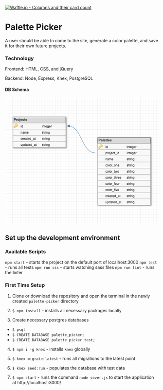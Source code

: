 [![Waffle.io - Columns and their card count](https://badge.waffle.io/AdamMescher/palette-picker.png?columns=all)](https://waffle.io/AdamMescher/palette-picker?utm_source=badge)
# Palette Picker

A user should be able to come to the site, generate a color palette, and save it for their own future projects.

### Technology

Frontend: HTML, CSS, and jQuery

Backend: Node, Express, Knex, PostgreSQL

#### DB Schema

![](https://raw.githubusercontent.com/AdamMescher/palette-picker/master/public/assets/images/db-schema.png)


## Set up the development environment

### Available Scripts

`npm start` - starts the project on the default port of localhost:3000
`npm test` - runs all tests
`npm run css` - starts watching sass files
`npm run lint` - runs the linter


### First Time Setup

1. Clone or download the repository and open the terminal in the newly created `palette-picker` directory

2. `$ npm install` - installs all necessary packages locally

3. Create necessary postgres databases

* `$ psql`
* `$ CREATE DATABASE palette_picker;`
* `$ CREATE DATABASE palette_picker_test;`

4. `$ npm i -g knex` - installs `knex` globally

5. `$ knex migrate:latest` - runs all migrations to the latest point

6. `$ knex seed:run` - populates the database with test data

7. `$ npm start` - runs the command `node sever.js` to start the application at http://localhost:3000/
